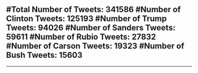 #Total Number of Tweets: 341586 
#Number of Clinton Tweets: 125193
#Number of Trump Tweets: 94026
#Number of Sanders Tweets: 59611
#Number of Rubio Tweets: 27832
#Number of Carson Tweets: 19323
#Number of Bush Tweets: 15603
---
---
